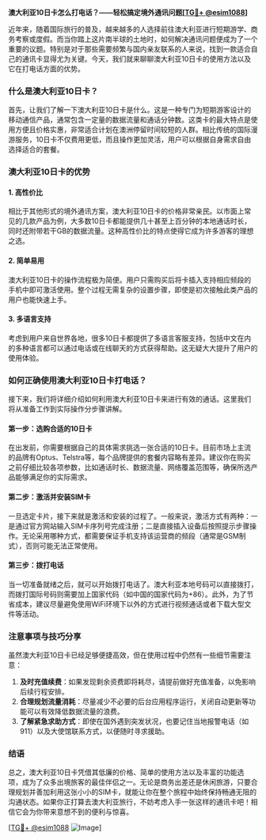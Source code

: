 **澳大利亚10日卡怎么打电话？——轻松搞定境外通讯问题[[TG💪+ @esim1088](https://t.me/s/esim1088)]**

近年来，随着国际旅行的普及，越来越多的人选择前往澳大利亚进行短期游学、商务考察或度假。而当你踏上这片南半球的土地时，如何解决通讯问题便成为了一个重要的议题。特别是对于那些需要频繁与国内亲友联系的人来说，找到一款适合自己的通讯卡显得尤为关键。今天，我们就来聊聊澳大利亚10日卡的使用方法以及它在打电话方面的优势。

### 什么是澳大利亚10日卡？

首先，让我们了解一下澳大利亚10日卡是什么。这是一种专门为短期游客设计的移动通信产品，通常包含一定量的数据流量和通话分钟数。这类卡的最大特点是使用方便且价格实惠，非常适合计划在澳洲停留时间较短的人群。相比传统的国际漫游服务，10日卡不仅费用更低，而且操作更加灵活，用户可以根据自身需求自由选择适合的套餐。

### 澳大利亚10日卡的优势

#### 1. 高性价比
相比于其他形式的境外通讯方案，澳大利亚10日卡的价格非常亲民。以市面上常见的几款产品为例，大多数10日卡都能提供几十甚至上百分钟的本地通话时长，同时还附带若干GB的数据流量。这种高性价比的特点使得它成为许多游客的理想之选。

#### 2. 简单易用
澳大利亚10日卡的操作流程极为简便。用户只需购买后将卡插入支持相应频段的手机中即可激活使用。整个过程无需复杂的设置步骤，即使是初次接触此类产品的用户也能快速上手。

#### 3. 多语言支持
考虑到用户来自世界各地，很多10日卡都提供了多语言客服支持，包括中文在内的多种语言都可以通过电话或在线聊天的方式获得帮助。这无疑大大提升了用户的使用体验。

### 如何正确使用澳大利亚10日卡打电话？

接下来，我们将详细介绍如何利用澳大利亚10日卡来进行有效的通话。这里我们将从准备工作到实际操作分步骤讲解。

#### 第一步：选购合适的10日卡
在出发前，你需要根据自己的具体需求挑选一张合适的10日卡。目前市场上主流的品牌有Optus、Telstra等，每个品牌提供的套餐内容略有差异。建议你在购买之前仔细比较各项参数，比如通话时长、数据流量、网络覆盖范围等，确保所选产品能够满足你的实际需求。

#### 第二步：激活并安装SIM卡
一旦选定卡片，接下来就是激活和安装的过程了。一般来说，激活方式有两种：一是通过官方网站输入SIM卡序列号完成注册；二是直接插入设备后按照提示步骤操作。无论采用哪种方式，都需要保证手机支持该运营商的频段（通常是GSM制式），否则可能无法正常使用。

#### 第三步：拨打电话
当一切准备就绪之后，就可以开始拨打电话了。澳大利亚本地号码可以直接拨打，而拨打国际号码则需要加上国家代码（如中国的国家代码为+86）。此外，为了节省成本，建议尽量避免使用WiFi环境下以外的方式进行视频通话或者下载大型文件等活动。

### 注意事项与技巧分享

虽然澳大利亚10日卡已经足够便捷高效，但在使用过程中仍然有一些细节需要注意：

1. **及时充值续费**：如果发现剩余资费即将耗尽，请提前做好充值准备，以免影响后续行程安排。
2. **合理规划流量消耗**：尽量减少不必要的后台应用程序运行，关闭自动更新等功能可以有效降低数据流量的浪费。
3. **了解紧急求助方式**：即使在国外遇到突发状况，也要记住当地报警电话（如911）以及大使馆联系方式，以便随时寻求援助。

### 结语

总之，澳大利亚10日卡凭借其低廉的价格、简单的使用方法以及丰富的功能选项，成为了众多出境旅客的最佳伴侣之一。无论是商务出差还是休闲旅游，只要合理规划并善加利用这张小小的SIM卡，就能让你在整个旅程中始终保持畅通无阻的沟通状态。如果你正打算去澳大利亚旅行，不妨考虑入手一张这样的通讯卡吧！相信它会为你带来意想不到的便利与惊喜。

[[TG💪+ @esim1088](https://t.me/s/esim1088) ![Image](https://i.postimg.cc/4NQfJmqS/Snipaste-2025-05-13-00-14-12.png)]